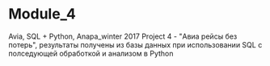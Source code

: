 # Module_4
Avia, SQL + Python, Anapa_winter 2017
Project 4 - "Авиа рейсы без потерь", результаты получены из базы данных при использовании SQL с полседующей обработкой и анализом в Python